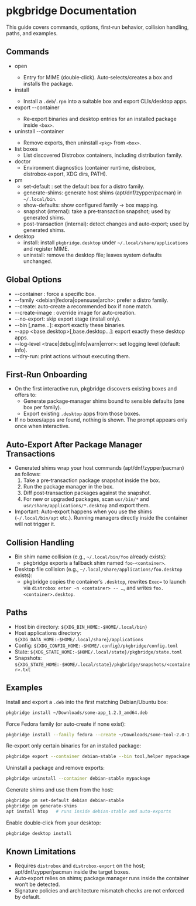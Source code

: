 # pkgbridge Documentation

This guide covers commands, options, first‑run behavior, collision handling, paths, and examples.

## Commands

- open <file>
  - Entry for MIME (double‑click). Auto‑selects/creates a box and installs the package.
- install <file>
  - Install a `.deb`/`.rpm` into a suitable box and export CLIs/desktop apps.
- export --container <box> <pkg>
  - Re‑export binaries and desktop entries for an installed package inside `<box>`.
- uninstall --container <box> <pkg>
  - Remove exports, then uninstall `<pkg>` from `<box>`.
- list boxes
  - List discovered Distrobox containers, including distribution family.
- doctor
  - Environment diagnostics (container runtime, distrobox, distrobox‑export, XDG dirs, PATH).
- pm
  - set-default <family> <box>: set the default box for a distro family.
  - generate-shims: generate host shims (apt/dnf/zypper/pacman) in `~/.local/bin`.
  - show-defaults: show configured family → box mapping.
  - snapshot (internal): take a pre‑transaction snapshot; used by generated shims.
  - post-transaction (internal): detect changes and auto‑export; used by generated shims.
- desktop
  - install: install `pkgbridge.desktop` under `~/.local/share/applications` and register MIME.
  - uninstall: remove the desktop file; leaves system defaults unchanged.

## Global Options

- --container <box>: force a specific box.
- --family <debian|fedora|opensuse|arch>: prefer a distro family.
- --create: auto‑create a recommended box if none match.
- --create-image <ref>: override image for auto‑creation.
- --no-export: skip export stage (install only).
- --bin <name>[,name…]: export exactly these binaries.
- --app <base.desktop>[,base.desktop…]: export exactly these desktop apps.
- --log-level <trace|debug|info|warn|error>: set logging level (default: info).
- --dry-run: print actions without executing them.

## First‑Run Onboarding

- On the first interactive run, pkgbridge discovers existing boxes and offers to:
  - Generate package‑manager shims bound to sensible defaults (one box per family).
  - Export existing `.desktop` apps from those boxes.
- If no boxes/apps are found, nothing is shown. The prompt appears only once when interactive.

## Auto‑Export After Package Manager Transactions

- Generated shims wrap your host commands (apt/dnf/zypper/pacman) as follows:
  1. Take a pre‑transaction package snapshot inside the box.
  2. Run the package manager in the box.
  3. Diff post‑transaction packages against the snapshot.
  4. For new or upgraded packages, scan `usr/bin/*` and `usr/share/applications/*.desktop` and export them.
- Important: Auto‑export happens when you use the shims (`~/.local/bin/apt` etc.). Running managers directly inside the container will not trigger it.

## Collision Handling

- Bin shim name collision (e.g., `~/.local/bin/foo` already exists):
  - pkgbridge exports a fallback shim named `foo-<container>`.
- Desktop file collision (e.g., `~/.local/share/applications/foo.desktop` exists):
  - pkgbridge copies the container’s `.desktop`, rewrites `Exec=` to launch via `distrobox enter -n <container> -- …`, and writes `foo.<container>.desktop`.

## Paths

- Host bin directory: `${XDG_BIN_HOME:-$HOME/.local/bin}`
- Host applications directory: `${XDG_DATA_HOME:-$HOME/.local/share}/applications`
- Config: `${XDG_CONFIG_HOME:-$HOME/.config}/pkgbridge/config.toml`
- State: `${XDG_STATE_HOME:-$HOME/.local/state}/pkgbridge/state.toml`
- Snapshots: `${XDG_STATE_HOME:-$HOME/.local/state}/pkgbridge/snapshots/<container>.txt`

## Examples

Install and export a `.deb` into the first matching Debian/Ubuntu box:

```bash
pkgbridge install ~/Downloads/some-app_1.2.3_amd64.deb
```

Force Fedora family (or auto‑create if none exist):

```bash
pkgbridge install --family fedora --create ~/Downloads/some-tool-2.0-1.x86_64.rpm
```

Re‑export only certain binaries for an installed package:

```bash
pkgbridge export --container debian-stable --bin tool,helper mypackage
```

Uninstall a package and remove exports:

```bash
pkgbridge uninstall --container debian-stable mypackage
```

Generate shims and use them from the host:

```bash
pkgbridge pm set-default debian debian-stable
pkgbridge pm generate-shims
apt install htop   # runs inside debian-stable and auto‑exports
```

Enable double‑click from your desktop:

```bash
pkgbridge desktop install
```

## Known Limitations

- Requires `distrobox` and `distrobox-export` on the host; apt/dnf/zypper/pacman inside the target boxes.
- Auto‑export relies on shims; package manager runs inside the container won’t be detected.
- Signature policies and architecture mismatch checks are not enforced by default.


